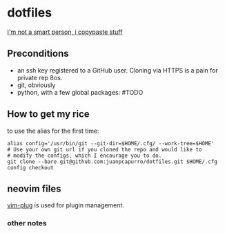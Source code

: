 # dotfiles
[I'm not a smart person, i copypaste stuff](https://developer.atlassian.com/blog/2016/02/best-way-to-store-dotfiles-git-bare-repo/)

## Preconditions
* an ssh key registered to a GitHub user.
Cloning via HTTPS is a pain for private rep 8os.
* git, obviously
* python, with a few global packages: #TODO

## How to get my rice
to use the alias for the first time: 
```
alias config='/usr/bin/git --git-dir=$HOME/.cfg/ --work-tree=$HOME'
# Use your own git url if you cloned the repo and would like to
# modify the configs, which I encourage you to do.
git clone --bare git@github.com:juanpcapurro/dotfiles.git $HOME/.cfg
config checkout
```

## neovim files
[vim-plug]() is used for plugin management.

### other notes

